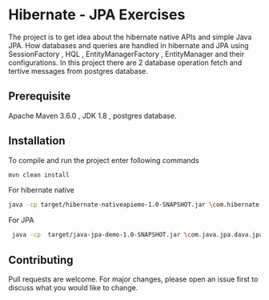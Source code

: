 # Hibernate - JPA Exercises

The project is to get idea about the hibernate native APIs and simple Java JPA.
How databases and queries are handled in hibernate and JPA using SessionFactory , HQL , EntityManagerFactory , EntityManager and their configurations.
In this project there are 2 database operation fetch and tertive messages from postgres database. 

## Prerequisite

Apache Maven 3.6.0 , JDK 1.8 , postgres database. 

## Installation
To compile and run the project enter following commands

```bash
mvn clean install

```
For hibernate native

```bash
java -cp target/hibernate-nativeapiemo-1.0-SNAPSHOT.jar \com.hibernate.nativeapi.demo.driver.Driver
```

For JPA
```bash
 java -cp  target/java-jpa-demo-1.0-SNAPSHOT.jar \com.java.jpa.dava.jpa.demo.driver.Driver
```

## Contributing
Pull requests are welcome. For major changes, please open an issue first to discuss what you would like to change.




